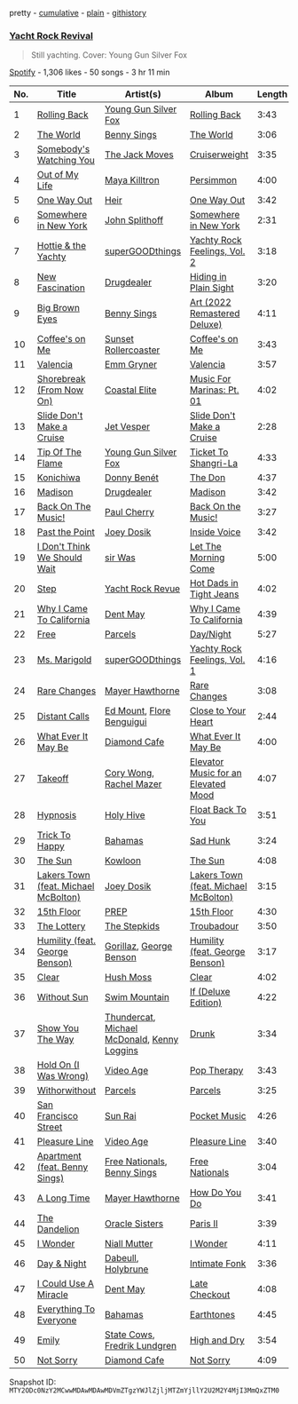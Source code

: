 pretty - [cumulative](/playlists/cumulative/37i9dQZF1DX4TJ9HJlcZl3.md) - [plain](/playlists/plain/37i9dQZF1DX4TJ9HJlcZl3) - [githistory](https://github.githistory.xyz/mackorone/spotify-playlist-archive/blob/main/playlists/plain/37i9dQZF1DX4TJ9HJlcZl3)

### [Yacht Rock Revival](https://open.spotify.com/playlist/37i9dQZF1DX4TJ9HJlcZl3)

> Still yachting\. Cover: Young Gun Silver Fox

[Spotify](https://open.spotify.com/user/spotify) - 1,306 likes - 50 songs - 3 hr 11 min

| No. | Title | Artist(s) | Album | Length |
|---|---|---|---|---|
| 1 | [Rolling Back](https://open.spotify.com/track/0UePeoAMCh1Y8lwN5sC122) | [Young Gun Silver Fox](https://open.spotify.com/artist/3qQloBz05T6e0rKubNCmjG) | [Rolling Back](https://open.spotify.com/album/53VP4DNgyffY1BtCs42oEK) | 3:43 |
| 2 | [The World](https://open.spotify.com/track/2KnfMlqUIr2RLFIRlCQzhw) | [Benny Sings](https://open.spotify.com/artist/4gHcu2JoaXJ0mV4aNPCd7N) | [The World](https://open.spotify.com/album/3cqrOjDqjzb2bdFmhntP8t) | 3:06 |
| 3 | [Somebody's Watching You](https://open.spotify.com/track/2zPxnWGwRGGwsvG1OSqCqF) | [The Jack Moves](https://open.spotify.com/artist/6QR60hk0TiNHphDexqZ6Pp) | [Cruiserweight](https://open.spotify.com/album/50Yah9QKupPNZNyvbwb5pI) | 3:35 |
| 4 | [Out of My Life](https://open.spotify.com/track/3BCkdDIFlp7g8ZlvHVJv5p) | [Maya Killtron](https://open.spotify.com/artist/00kg3zOGx3pJytYkDxK0q2) | [Persimmon](https://open.spotify.com/album/00EK1rMkjf99RTeXyzuCdN) | 4:00 |
| 5 | [One Way Out](https://open.spotify.com/track/6Rvvecvi5x26AYsqY518MY) | [Heir](https://open.spotify.com/artist/2qFolZ0t9iDaOtgwvtMl2f) | [One Way Out](https://open.spotify.com/album/7GowjRTiHy1OtF0AQuqXVS) | 3:42 |
| 6 | [Somewhere in New York](https://open.spotify.com/track/7aDCH8TKuA5auDD5nmSexb) | [John Splithoff](https://open.spotify.com/artist/7A2x4Urpc4VKF1pb7qnNqD) | [Somewhere in New York](https://open.spotify.com/album/3vnZq5RfAud6eglpxcc035) | 2:31 |
| 7 | [Hottie & the Yachty](https://open.spotify.com/track/1RXRgsZKh7arq9vB7Dt1Es) | [superGOODthings](https://open.spotify.com/artist/7twKK7krUtniPlYv9i92vp) | [Yachty Rock Feelings, Vol\. 2](https://open.spotify.com/album/1TKNnr6wdF5OVEnVMAlDwf) | 3:18 |
| 8 | [New Fascination](https://open.spotify.com/track/52iCnjPavObHl20sQ4t2Z6) | [Drugdealer](https://open.spotify.com/artist/0tMnuEXTeJeHbslcV8OybJ) | [Hiding in Plain Sight](https://open.spotify.com/album/7kaw62RSTT97qeCUyURCLN) | 3:20 |
| 9 | [Big Brown Eyes](https://open.spotify.com/track/3lRDE6JZRfstK9mWig5oaf) | [Benny Sings](https://open.spotify.com/artist/4gHcu2JoaXJ0mV4aNPCd7N) | [Art \(2022 Remastered Deluxe\)](https://open.spotify.com/album/58nGxsmHEHQGpYhrHKgCTU) | 4:11 |
| 10 | [Coffee's on Me](https://open.spotify.com/track/3P2bJaakq9DyvGCco9Ddhx) | [Sunset Rollercoaster](https://open.spotify.com/artist/7BqRcZsHYYQeqMAOp7e532) | [Coffee's on Me](https://open.spotify.com/album/0dFsQp0ZUhABhxJX0eeBeD) | 3:43 |
| 11 | [Valencia](https://open.spotify.com/track/0EGWhz27mOGqTyhisGL0cM) | [Emm Gryner](https://open.spotify.com/artist/7MXEntILebAfX9ByW6MObM) | [Valencia](https://open.spotify.com/album/1nSK9uUr9jJxOOQG27XVY4) | 3:57 |
| 12 | [Shorebreak \(From Now On\)](https://open.spotify.com/track/2TuHrjiUrpAOGde9vZyT52) | [Coastal Elite](https://open.spotify.com/artist/7qbl8kBoOMQhHSI6dl3mmG) | [Music For Marinas: Pt\. 01](https://open.spotify.com/album/4o8qb2b52Z1Cro8qZtqrWZ) | 4:02 |
| 13 | [Slide Don't Make a Cruise](https://open.spotify.com/track/45UXvdrRBjVorXYCUZvn72) | [Jet Vesper](https://open.spotify.com/artist/7dDrxUbMYVOPZ81c5ofzb2) | [Slide Don't Make a Cruise](https://open.spotify.com/album/3zvTUVTUxGTQKCOemGmeLP) | 2:28 |
| 14 | [Tip Of The Flame](https://open.spotify.com/track/6mfHVG0xInB0QpESBnVUwi) | [Young Gun Silver Fox](https://open.spotify.com/artist/3qQloBz05T6e0rKubNCmjG) | [Ticket To Shangri\-La](https://open.spotify.com/album/1RnES2KkMW6gEwRkhy53Xx) | 4:33 |
| 15 | [Konichiwa](https://open.spotify.com/track/5qY5MMXsrlCmYj9X4qKqBX) | [Donny Benét](https://open.spotify.com/artist/1EiNEyiSrpB6BVxt58BnNN) | [The Don](https://open.spotify.com/album/0drE0Xqo5yrSPirL3edUuX) | 4:37 |
| 16 | [Madison](https://open.spotify.com/track/6Bz7VRGI74d4SjXZVPbqEQ) | [Drugdealer](https://open.spotify.com/artist/0tMnuEXTeJeHbslcV8OybJ) | [Madison](https://open.spotify.com/album/6VilDmxMVVi7KBpdOFYKMo) | 3:42 |
| 17 | [Back On The Music!](https://open.spotify.com/track/68PHkOQpABqaKdxRMhbzMg) | [Paul Cherry](https://open.spotify.com/artist/1xbu7UyVdZxwIiNfLcUKqn) | [Back On the Music!](https://open.spotify.com/album/3ltD9P5ZMjlEl03fLGa7AB) | 3:27 |
| 18 | [Past the Point](https://open.spotify.com/track/28iT2AnlE73LIJI6RnjFhZ) | [Joey Dosik](https://open.spotify.com/artist/3kANxNTLNOhxpOPoCbGq9E) | [Inside Voice](https://open.spotify.com/album/7znS7xCpnfBvXPIom6HAof) | 3:42 |
| 19 | [I Don't Think We Should Wait](https://open.spotify.com/track/59PWRSbpBHbeI5pw6llR5v) | [sir Was](https://open.spotify.com/artist/2pRRvc1D9seqK4txoe8laT) | [Let The Morning Come](https://open.spotify.com/album/5RnpvaRRVTovVqy099c0ve) | 5:00 |
| 20 | [Step](https://open.spotify.com/track/4tSfW5rFL596C52yfvygz2) | [Yacht Rock Revue](https://open.spotify.com/artist/5vJbbFDnRQql9BtSgR9vZH) | [Hot Dads in Tight Jeans](https://open.spotify.com/album/6UPvt5EJIuI3uCpnwgoOJ6) | 4:02 |
| 21 | [Why I Came To California](https://open.spotify.com/track/6Cspj0PvUy7ItIGrmrun3u) | [Dent May](https://open.spotify.com/artist/34me8hAxavRmcDIwhxa3b7) | [Why I Came To California](https://open.spotify.com/album/2CC8WIGTkXQRTwmetCjp22) | 4:39 |
| 22 | [Free](https://open.spotify.com/track/6kAOOamDflxqkrAWI6wZRR) | [Parcels](https://open.spotify.com/artist/3oKRxpszQKUjjaHz388fVA) | [Day/Night](https://open.spotify.com/album/2FJj7NVoRCAwjFus0O1BXd) | 5:27 |
| 23 | [Ms\. Marigold](https://open.spotify.com/track/5J8g7kCSf0jiH16sNMeZo3) | [superGOODthings](https://open.spotify.com/artist/7twKK7krUtniPlYv9i92vp) | [Yachty Rock Feelings, Vol\. 1](https://open.spotify.com/album/6nfTINfvFH6VZb81AYTxFP) | 4:16 |
| 24 | [Rare Changes](https://open.spotify.com/track/1HRlVSpkT9NtMoPg8xohzY) | [Mayer Hawthorne](https://open.spotify.com/artist/4d53BMrRlQkrQMz5d59f2O) | [Rare Changes](https://open.spotify.com/album/7pue5cbfa0TUgCUth2KFr8) | 3:08 |
| 25 | [Distant Calls](https://open.spotify.com/track/2QU1bg22cuTuNXUpQl389b) | [Ed Mount](https://open.spotify.com/artist/5THdJGUVSrpyW9sDW49Q92), [Flore Benguigui](https://open.spotify.com/artist/4taAxKHZ4ODt4MwWVPDmbw) | [Close to Your Heart](https://open.spotify.com/album/2BbAWGyJvddLWwzpzhA6lp) | 2:44 |
| 26 | [What Ever It May Be](https://open.spotify.com/track/7rj18BeidDwvzWAbQgbffM) | [Diamond Cafe](https://open.spotify.com/artist/5iy5vWoWLniL8EMg5pFRrh) | [What Ever It May Be](https://open.spotify.com/album/3cjiYBTwHHXEsA08KPpyaT) | 4:00 |
| 27 | [Takeoff](https://open.spotify.com/track/6Rg1H1aIrg99gsOKCEEDjh) | [Cory Wong](https://open.spotify.com/artist/6xt9sJmmyYwWkJv8A6ssiU), [Rachel Mazer](https://open.spotify.com/artist/1gN0EvPI7000a53bw1MXbl) | [Elevator Music for an Elevated Mood](https://open.spotify.com/album/1LL5VZdY7CBXScXB0oQ4tB) | 4:07 |
| 28 | [Hypnosis](https://open.spotify.com/track/3cxqVYtrpDyAC4faMJgB9A) | [Holy Hive](https://open.spotify.com/artist/1AcZuMRjIAdmksbzApOXnw) | [Float Back To You](https://open.spotify.com/album/3QAqLB0l9c1OD2GG2fsW5F) | 3:51 |
| 29 | [Trick To Happy](https://open.spotify.com/track/4lrkAUjZqFCofSF4QplDYd) | [Bahamas](https://open.spotify.com/artist/4C50EbCS11M0VbGyH3OfLt) | [Sad Hunk](https://open.spotify.com/album/0vWNWn7PcEotOycEtBC7br) | 3:24 |
| 30 | [The Sun](https://open.spotify.com/track/4KIoUrQlMx3PFtRmPNbgAv) | [Kowloon](https://open.spotify.com/artist/4VQqGf7U3RUspgTsprypWE) | [The Sun](https://open.spotify.com/album/4bIKzeSEz3WAgyo7NYG0SJ) | 4:08 |
| 31 | [Lakers Town \(feat\. Michael McBolton\)](https://open.spotify.com/track/4QMipGuTpebExVmTOA2s3C) | [Joey Dosik](https://open.spotify.com/artist/3kANxNTLNOhxpOPoCbGq9E) | [Lakers Town \(feat\. Michael McBolton\)](https://open.spotify.com/album/2y9tOyJh8EMvPBnzfsGuUZ) | 3:15 |
| 32 | [15th Floor](https://open.spotify.com/track/14NAPaeP9jPGkWXso4J23B) | [PREP](https://open.spotify.com/artist/31SBgHxc8eqZUk9MdveH42) | [15th Floor](https://open.spotify.com/album/3jOCHftuZiA1w54yvVHP8h) | 4:30 |
| 33 | [The Lottery](https://open.spotify.com/track/16xoohpKWmRCrSbK5tQtpL) | [The Stepkids](https://open.spotify.com/artist/1JbB3pybR1wjrQSBLaMWyn) | [Troubadour](https://open.spotify.com/album/0IA0ptUhfkuHZa6pz8g82v) | 3:50 |
| 34 | [Humility \(feat\. George Benson\)](https://open.spotify.com/track/5fGWdNGGnvKrrHL6U7c1Vp) | [Gorillaz](https://open.spotify.com/artist/3AA28KZvwAUcZuOKwyblJQ), [George Benson](https://open.spotify.com/artist/4N8BwYTEC6XqykGvXXlmfv) | [Humility \(feat\. George Benson\)](https://open.spotify.com/album/3S41zT1PsTvoqHHEUv7xCc) | 3:17 |
| 35 | [Clear](https://open.spotify.com/track/6OyjHEusfnpjMxewx4msTA) | [Hush Moss](https://open.spotify.com/artist/1GHJ2yDZhTLodOfqimd6ZK) | [Clear](https://open.spotify.com/album/0H5PiJtK74cXzs4A1HDmeR) | 4:02 |
| 36 | [Without Sun](https://open.spotify.com/track/6lnZykjqn6BVvd3aBHHkXh) | [Swim Mountain](https://open.spotify.com/artist/0k03iT1wmiddzXpZD2spn7) | [If \(Deluxe Edition\)](https://open.spotify.com/album/3jf8VD6LvB13HzkQ3R4evy) | 4:22 |
| 37 | [Show You The Way](https://open.spotify.com/track/2ZIHKdsXfOS3cZoGRD2vGL) | [Thundercat](https://open.spotify.com/artist/4frXpPxQQZwbCu3eTGnZEw), [Michael McDonald](https://open.spotify.com/artist/24hJWbo98sH84tb0nkeaqy), [Kenny Loggins](https://open.spotify.com/artist/3Y3xIwWyq5wnNHPp5gPjOW) | [Drunk](https://open.spotify.com/album/7vHBQDqwzB7uDvoE5bncMM) | 3:34 |
| 38 | [Hold On \(I Was Wrong\)](https://open.spotify.com/track/1lh13cQN0IwZDtjyXxrXFH) | [Video Age](https://open.spotify.com/artist/4aTQ05Ddh21E2CJFSZy7ZW) | [Pop Therapy](https://open.spotify.com/album/4VvY6HIl5iFIAGhiFGamNR) | 3:43 |
| 39 | [Withorwithout](https://open.spotify.com/track/1Avnd5xLg7HmaNofmYk7RQ) | [Parcels](https://open.spotify.com/artist/3oKRxpszQKUjjaHz388fVA) | [Parcels](https://open.spotify.com/album/6tNAnVG8xrmMbINuWutrNy) | 3:25 |
| 40 | [San Francisco Street](https://open.spotify.com/track/5pjWzUc1tVcewUTdDJd6Ce) | [Sun Rai](https://open.spotify.com/artist/6UOV42aOSJ5YrbYzLIfLwr) | [Pocket Music](https://open.spotify.com/album/5Y7du83uUhCUXobupkRCjN) | 4:26 |
| 41 | [Pleasure Line](https://open.spotify.com/track/1euiiwEoryUni184b7gata) | [Video Age](https://open.spotify.com/artist/4aTQ05Ddh21E2CJFSZy7ZW) | [Pleasure Line](https://open.spotify.com/album/03SEDcdGkkkvJag0Ru5uMp) | 3:40 |
| 42 | [Apartment \(feat\. Benny Sings\)](https://open.spotify.com/track/3bt6rnq9mCrq1XStEcGaNl) | [Free Nationals](https://open.spotify.com/artist/4596e2d3KmYzAeVenjCxfj), [Benny Sings](https://open.spotify.com/artist/4gHcu2JoaXJ0mV4aNPCd7N) | [Free Nationals](https://open.spotify.com/album/53oqFs4q8sfqH6IPiyleEN) | 3:04 |
| 43 | [A Long Time](https://open.spotify.com/track/5fJRHZyjnb6891ny5IOkL6) | [Mayer Hawthorne](https://open.spotify.com/artist/4d53BMrRlQkrQMz5d59f2O) | [How Do You Do](https://open.spotify.com/album/2AsTehQMH82xr6phI9c42V) | 3:41 |
| 44 | [The Dandelion](https://open.spotify.com/track/6yTchvmjqKDj4psl8WunJK) | [Oracle Sisters](https://open.spotify.com/artist/2S11VlKvbvSKyyb7Wk4YP1) | [Paris II](https://open.spotify.com/album/3mIkvHphijwLhjlYZPWJN7) | 3:39 |
| 45 | [I Wonder](https://open.spotify.com/track/2evv8aHR5IeiDTyGlmOOM3) | [Niall Mutter](https://open.spotify.com/artist/26nkWfI1zwh7OFESYPRn2w) | [I Wonder](https://open.spotify.com/album/4ju3ITVDX4cauQCRUcl8FK) | 4:11 |
| 46 | [Day & Night](https://open.spotify.com/track/09iktHjNiTzCX6YT5XKScx) | [Dabeull](https://open.spotify.com/artist/7sw3xJMTpdcpfssx17hfrb), [Holybrune](https://open.spotify.com/artist/2L3geJ3pFSYkXI8RdOFQfj) | [Intimate Fonk](https://open.spotify.com/album/2KMTKEk9FZccRGCWhehiKV) | 3:36 |
| 47 | [I Could Use A Miracle](https://open.spotify.com/track/1GQjRQXL6YcxLhlNAuOkiJ) | [Dent May](https://open.spotify.com/artist/34me8hAxavRmcDIwhxa3b7) | [Late Checkout](https://open.spotify.com/album/4Fj3lyL3PAxuYfCg7KQRS8) | 4:08 |
| 48 | [Everything To Everyone](https://open.spotify.com/track/50EIC4ElPCZgtyzwlmdNxj) | [Bahamas](https://open.spotify.com/artist/4C50EbCS11M0VbGyH3OfLt) | [Earthtones](https://open.spotify.com/album/1K3XPBfAfPO7jJhqTq4xME) | 4:45 |
| 49 | [Emily](https://open.spotify.com/track/0gAvRZbaMrnUsH8bmo8eg8) | [State Cows](https://open.spotify.com/artist/5O1GkdCKBSYzioJb4Jysiv), [Fredrik Lundgren](https://open.spotify.com/artist/5yRJ7bDOd8MvTsM8kaaWNz) | [High and Dry](https://open.spotify.com/album/6msgsUb3ZihJbdWcaSc7fd) | 3:54 |
| 50 | [Not Sorry](https://open.spotify.com/track/6Dnpg79fSw9V8dtDy3sQo6) | [Diamond Cafe](https://open.spotify.com/artist/5iy5vWoWLniL8EMg5pFRrh) | [Not Sorry](https://open.spotify.com/album/0SaksaTXJShmehBpTpL9oU) | 4:09 |

Snapshot ID: `MTY2ODc0NzY2MCwwMDAwMDAwMDVmZTgzYWJlZjljMTZmYjllY2U2M2Y4MjI3MmQxZTM0`
